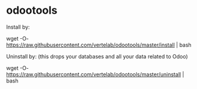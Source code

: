 # odootools


Install by:


wget -O- https://raw.githubusercontent.com/vertelab/odootools/master/install | bash


Uninstall by: (this drops your databases and all your data related to Odoo)

wget -O- https://raw.githubusercontent.com/vertelab/odootools/master/uninstall | bash
